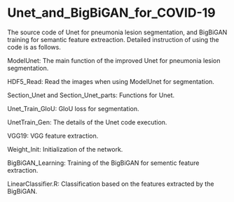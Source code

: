# Unet_and_BigBiGAN_for_COVID-19
The source code of Unet for pneumonia lesion segmentation, and BigBiGAN training for semantic feature extreaction.
Detailed instruction of using the code is as follows.

ModelUnet: The main function of the improved Unet for pneumonia lesion segmentation.

HDF5_Read: Read the images when using ModelUnet for segmentation.

Section_Unet and Section_Unet_parts: Functions for Unet.

Unet_Train_GIoU: GIoU loss for segmentation.

UnetTrain_Gen: The details of the Unet code execution.

VGG19: VGG feature extraction.

Weight_Init: Initialization of the network.

BigBiGAN_Learning: Training of the BigBiGAN for sementic feature extraction.

LinearClassifier.R: Classification based on the features extracted by the BigBiGAN.
